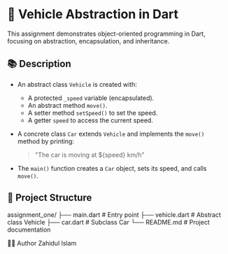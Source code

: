 # 🚗 Vehicle Abstraction in Dart

This assignment demonstrates object-oriented programming in Dart, focusing on abstraction, encapsulation, and inheritance.

## 📚 Description

- An abstract class `Vehicle` is created with:
    - A protected `_speed` variable (encapsulated).
    - An abstract method `move()`.
    - A setter method `setSpeed()` to set the speed.
    - A getter `speed` to access the current speed.

- A concrete class `Car` extends `Vehicle` and implements the `move()` method by printing:
  > "The car is moving at ${speed} km/h"

- The `main()` function creates a `Car` object, sets its speed, and calls `move()`.

## 📁 Project Structure
assignment_one/
    ├── main.dart      # Entry point
    ├── vehicle.dart   # Abstract class Vehicle
    ├── car.dart       # Subclass Car
    └── README.md      # Project documentation


👨‍💻 Author
Zahidul Islam